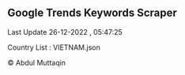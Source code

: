 

## Google Trends Keywords Scraper 
 
Last Update 26-12-2022 , 05:47:25

Country List :
VIETNAM.json



© Abdul Muttaqin 
